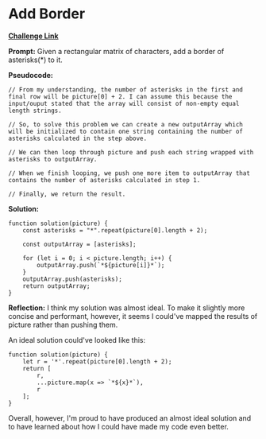 # Add Border

[**Challenge Link**](https://app.codesignal.com/arcade/intro/level-4/ZCD7NQnED724bJtjN)

**Prompt:** Given a rectangular matrix of characters, add a border of asterisks(\*) to it.

**Pseudocode:**

```
// From my understanding, the number of asterisks in the first and final row will be picture[0] + 2. I can assume this because the input/ouput stated that the array will consist of non-empty equal length strings.

// So, to solve this problem we can create a new outputArray which will be initialized to contain one string containing the number of asterisks calculated in the step above.

// We can then loop through picture and push each string wrapped with asterisks to outputArray.

// When we finish looping, we push one more item to outputArray that contains the number of asterisks calculated in step 1.

// Finally, we return the result.
```

**Solution:**

```
function solution(picture) {
    const asterisks = "*".repeat(picture[0].length + 2);

    const outputArray = [asterisks];

    for (let i = 0; i < picture.length; i++) {
        outputArray.push(`*${picture[i]}*`);
    }
    outputArray.push(asterisks);
    return outputArray;
}
```

**Reflection:** I think my solution was almost ideal. To make it slightly more concise and performant, however, it seems I could've mapped the results of picture rather than pushing them.

An ideal solution could've looked like this:

```
function solution(picture) {
    let r = '*'.repeat(picture[0].length + 2);
    return [
        r,
        ...picture.map(x => `*${x}*`),
        r
    ];
}
```

Overall, however, I'm proud to have produced an almost ideal solution and to have learned about how I could have made my code even better.
